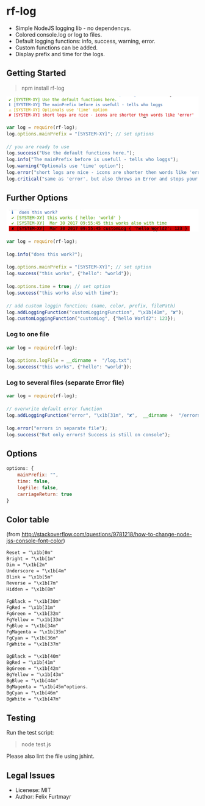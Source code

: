 # rf-log

* Simple NodeJS logging lib - no dependencys.
* Colored console.log or log to files.
* Default logging functions: info, success, warning, error.
* Custom functions can be added.
* Display prefix and time for the logs.

## Getting Started

> npm install rf-log

![log-simple example](defaultFunctions.png)

```js
var log = require(rf-log);
log.options.mainPrefix = "[SYSTEM-XY]"; // set options

// you are ready to use
log.success("Use the default functions here.");
log.info("The mainPrefix before is usefull - tells who loggs");
log.warning("Optionals use 'time' option");
log.error("short logs are nice - icons are shorter then words like 'error'");
log.critical("same as 'error', but also throws an Error and stops your app");


```

## Further Options

![log-simple example](logExample.png)


```js
var log = require(rf-log);

log.info("does this work?");

log.options.mainPrefix = "[SYSTEM-XY]"; // set option
log.success("this works", {"hello": "world"});

log.options.time = true; // set option
log.success("this works also with time");

// add custom loggin function; (name, color, prefix, filePath)
log.addLoggingFunction("customLoggingFunction", "\x1b[41m", "✘");
log.customLoggingFunction("customLog", {"hello World2": 123});

```

### Log to one file

```js
var log = require(rf-log);

log.options.logFile = __dirname +  "/log.txt";
log.success("this works", {"hello": "world"});

```

### Log to several files (separate Error file)

```js
var log = require(rf-log);

// overwrite default error function
log.addLoggingFunction("error", "\x1b[31m", "✘",  __dirname +  "/errors.txt");

log.error("errors in separate file");
log.success("But only errors! Success is still on console");

```


## Options

```js
options: {
    mainPrefix: "",
    time: false,
    logFile: false,
    carriageReturn: true
}
```

## Color table
(from http://stackoverflow.com/questions/9781218/how-to-change-node-jss-console-font-color)

```
Reset = "\x1b[0m"
Bright = "\x1b[1m"
Dim = "\x1b[2m"
Underscore = "\x1b[4m"
Blink = "\x1b[5m"
Reverse = "\x1b[7m"
Hidden = "\x1b[8m"

FgBlack = "\x1b[30m"
FgRed = "\x1b[31m"
FgGreen = "\x1b[32m"
FgYellow = "\x1b[33m"
FgBlue = "\x1b[34m"
FgMagenta = "\x1b[35m"
FgCyan = "\x1b[36m"
FgWhite = "\x1b[37m"

BgBlack = "\x1b[40m"
BgRed = "\x1b[41m"
BgGreen = "\x1b[42m"
BgYellow = "\x1b[43m"
BgBlue = "\x1b[44m"
BgMagenta = "\x1b[45m"options.
BgCyan = "\x1b[46m"
BgWhite = "\x1b[47m"
```
## Testing
Run the test script:
> node test.js

Please also lint the file using jshint.

## Legal Issues
* Licenese: MIT
* Author: Felix Furtmayr
